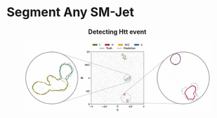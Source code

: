 # Segment Any SM-Jet

__<p align=center>Detecting Htt event</p>__

<div align=center>
   <figure>
      <img src="./result/jet.png" alt="htt"/>
   </figure>
</div>
